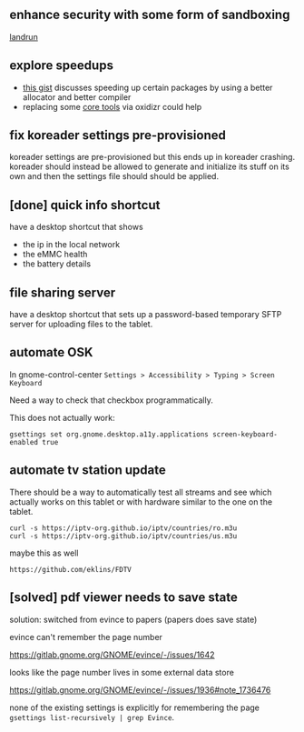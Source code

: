 ## enhance security with some form of sandboxing

[landrun](https://github.com/Zouuup/landrun)

## explore speedups

* [this gist](https://gist.github.com/jwbee/7e8b27e298de8bbbf8abfa4c232db097) discusses speeding up certain packages by using a better allocator and better compiler
* replacing some [core tools](https://lwn.net/SubscriberLink/1014002/580b8750bf02cf41/) via oxidizr could help

## fix koreader settings pre-provisioned

koreader settings are pre-provisioned but this ends up in koreader crashing.
koreader should instead be allowed to generate and initialize its stuff on its own and then
the settings file should should be applied.

## [done] quick info shortcut

have a desktop shortcut that shows

* the ip in the local network
* the eMMC health
* the battery details

## file sharing server

have a desktop shortcut that sets up a password-based temporary SFTP server for uploading files
to the tablet.

## automate OSK

In gnome-control-center `Settings > Accessibility > Typing > Screen Keyboard`

Need a way to check that checkbox programmatically.

This does not actually work:
```
gsettings set org.gnome.desktop.a11y.applications screen-keyboard-enabled true
```

## automate tv station update

There should be a way to automatically test all streams and see which actually works
on this tablet or with hardware similar to the one on the tablet.

```
curl -s https://iptv-org.github.io/iptv/countries/ro.m3u
curl -s https://iptv-org.github.io/iptv/countries/us.m3u
```

maybe this as well
```
https://github.com/eklins/FDTV
```

## [solved] pdf viewer needs to save state

solution: switched from evince to papers (papers does save state)

evince can't remember the page number

https://gitlab.gnome.org/GNOME/evince/-/issues/1642

looks like the page number lives in some external data store

https://gitlab.gnome.org/GNOME/evince/-/issues/1936#note_1736476

none of the existing settings is explicitly for remembering the page `gsettings list-recursively | grep Evince`.


